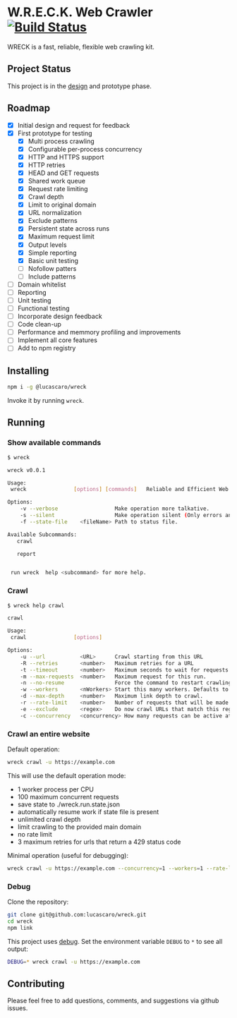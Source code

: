 # W.R.E.C.K. Web Crawler [![Build Status](https://travis-ci.com/lucascaro/wreck.svg?branch=master)](https://travis-ci.com/lucascaro/wreck)

WRECK is a fast, reliable, flexible web crawling kit.

## Project Status

This project is in the [design](./DESIGN.md) and prototype phase.

## Roadmap

- [x] Initial design and request for feedback
- [x] First prototype for testing
  - [x] Multi process crawling
  - [x] Configurable per-process concurrency
  - [x] HTTP and HTTPS support
  - [x] HTTP retries
  - [x] HEAD and GET requests
  - [x] Shared work queue
  - [x] Request rate limiting
  - [x] Crawl depth
  - [x] Limit to original domain
  - [x] URL normalization
  - [x] Exclude patterns
  - [x] Persistent state across runs
  - [x] Maximum request limit
  - [x] Output levels
  - [x] Simple reporting
  - [x] Basic unit testing
  - [ ] Nofollow patters
  - [ ] Include patterns
- [ ] Domain whitelist
- [ ] Reporting
- [ ] Unit testing
- [ ] Functional testing
- [ ] Incorporate design feedback
- [ ] Code clean-up
- [ ] Performance and memmory profiling and improvements
- [ ] Implement all core features
- [ ] Add to npm registry

## Installing

```bash
npm i -g @lucascaro/wreck
```

Invoke it by running `wreck`.

## Running

### Show available commands

```bash
$ wreck

wreck v0.0.1

Usage:
 wreck               [options] [commands]   Reliable and Efficient Web Crawler

Options:
    -v --verbose                  Make operation more talkative.
    -s --silent                   Make operation silent (Only errors and warnings will be shown).
    -f --state-file    <fileName> Path to status file.

Available Subcommands:
   crawl

   report


 run wreck  help <subcommand> for more help.

```

### Crawl

```bash
$ wreck help crawl

crawl

Usage:
 crawl               [options]

Options:
    -u --url           <URL>      Crawl starting from this URL
    -R --retries       <number>   Maximum retries for a URL
    -t --timeout       <number>   Maximum seconds to wait for requests
    -m --max-requests  <number>   Maximum request for this run.
    -n --no-resume                Force the command to restart crawling from scratch, even if there is saved state.
    -w --workers       <nWorkers> Start this many workers. Defaults to one per CPU.
    -d --max-depth     <number>   Maximum link depth to crawl.
    -r --rate-limit    <number>   Number of requests that will be made per second.
    -e --exclude       <regex>    Do now crawl URLs that match this regex. Can be specified multiple times.
    -c --concurrency   <concurrency> How many requests can be active at the same time.
```

### Crawl an entire website

Default operation:

```bash
wreck crawl -u https://example.com
```

This will use the default operation mode:

- 1 worker process per CPU
- 100 maximum concurrent requests
- save state to ./wreck.run.state.json
- automatically resume work if state file is present
- unlimited crawl depth
- limit crawling to the provided main domain
- no rate limit
- 3 maximum retries for urls that return a 429 status code

Minimal operation (useful for debugging):

```bash
wreck crawl -u https://example.com --concurrency=1 --workers=1 --rate-limit=1
```

### Debug

Clone the repository:

  ```bash
  git clone git@github.com:lucascaro/wreck.git
  cd wreck
  npm link
  ```

This project uses [debug](https://www.npmjs.com/package/debug). Set the environment variable `DEBUG` to `*` to see all output:

```bash
DEBUG=* wreck crawl -u https://example.com
```

## Contributing

Please feel free to add questions, comments, and suggestions via github issues.
